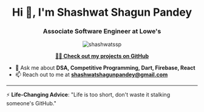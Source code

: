 <h1 align="center">Hi 👋, I'm Shashwat Shagun Pandey</h1>
<h3 align="center">Associate Software Engineer at Lowe's</h3>

<p align="center"> 
  <img src="https://komarev.com/ghpvc/?username=shashwatssp&label=Profile%20views&color=0e75b6&style=flat" alt="shashwatssp" />
</p>

<p align="center">
  <a href="https://github.com/shashwatssp?tab=repositories" target="_blank">
    <strong>👨‍💻 Check out my projects on GitHub</strong>
  </a>
</p>

- 💬 Ask me about **DSA, Competitive Programming, Dart, Firebase, React**
- 📫 Reach out to me at **shashwatshagunpandey@gmail.com**
  
---

⚡ **Life-Changing Advice**: "Life is too short, don't waste it stalking someone's GitHub."
